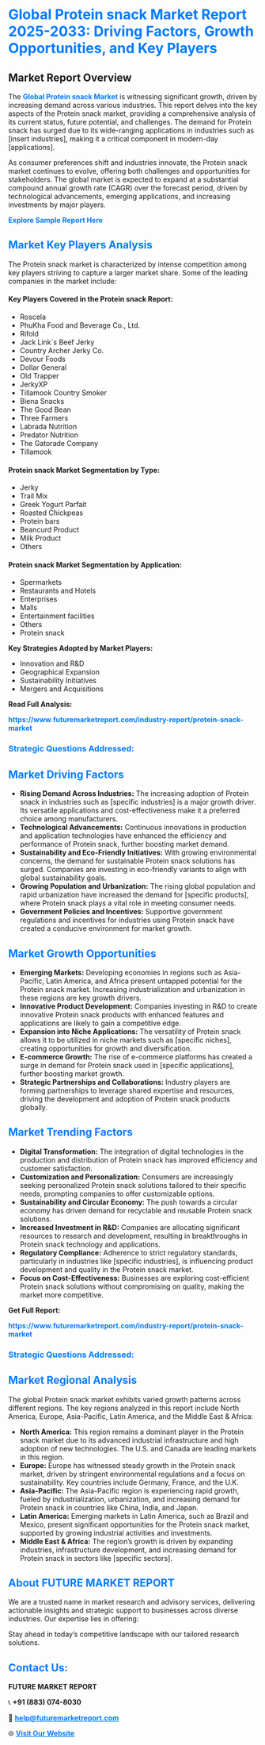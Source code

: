 <h1 style="color: #007BFF;">Global Protein snack Market Report 2025-2033: Driving Factors, Growth Opportunities, and Key Players</h1>

<section id="overview">
<h2>Market Report Overview</h2>
<p>The <a href="https://www.futuremarketreport.com/industry-report/protein-snack-market" style="color: #007BFF; text-decoration: none;"><strong>Global Protein snack Market</strong></a> is witnessing significant growth, driven by increasing demand across various industries. This report delves into the key aspects of the Protein snack market, providing a comprehensive analysis of its current status, future potential, and challenges. The demand for Protein snack has surged due to its wide-ranging applications in industries such as [insert industries], making it a critical component in modern-day [applications].</p>
<p>As consumer preferences shift and industries innovate, the Protein snack market continues to evolve, offering both challenges and opportunities for stakeholders. The global market is expected to expand at a substantial compound annual growth rate (CAGR) over the forecast period, driven by technological advancements, emerging applications, and increasing investments by major players.</p>
</section>

<section id="overview">
<p><a href="https://www.futuremarketreport.com/request-sample/reportId=112848" style="color: #007BFF; text-decoration: none;"><strong>Explore Sample Report Here</strong></a></p>
</section>

<section id="key-players">
<h2 style="color: #007BFF;">Market Key Players Analysis</h2>
<p>The Protein snack market is characterized by intense competition among key players striving to capture a larger market share. Some of the leading companies in the market include:</p>
<h4>Key Players Covered in the Protein snack Report:</h4>
<ul><li>Roscela</li><li>PhuKha Food and Beverage Co., Ltd.</li><li>Rifold</li><li>Jack Link`s Beef Jerky</li><li>Country Archer Jerky Co.</li><li>Devour Foods</li><li>Dollar General</li><li>Old Trapper</li><li>JerkyXP</li><li>Tillamook Country Smoker</li><li>Biena Snacks</li><li>The Good Bean</li><li>Three Farmers</li><li>Labrada Nutrition</li><li>Predator Nutrition</li><li>The Gatorade Company</li><li>Tillamook</li></ul>
<h4>Protein snack Market Segmentation by Type:</h4>
<ul><li>Jerky</li><li>Trail Mix</li><li>Greek Yogurt Parfait</li><li>Roasted Chickpeas</li><li>Protein bars</li><li>Beancurd Product</li><li>Milk Product</li><li>Others</li></ul>

<h4>Protein snack Market Segmentation by Application:</h4>
<ul><li>Spermarkets</li><li>Restaurants and Hotels</li><li>Enterprises</li><li>Malls</li><li>Entertainment facilities</li><li>Others</li><li>Protein snack</li></ul>
<p><strong>Key Strategies Adopted by Market Players:</strong></p>
<ul>
<li>Innovation and R&D</li>
<li>Geographical Expansion</li>
<li>Sustainability Initiatives</li>
<li>Mergers and Acquisitions</li>
</ul>
</section>

<section>
<p><strong>Read Full Analysis: </strong></p><a href="https://www.futuremarketreport.com/industry-report/protein-snack-market" style="color: #007BFF; text-decoration: none;"><strong>https://www.futuremarketreport.com/industry-report/protein-snack-market</strong></a>
<h3 style="color: #007BFF;">Strategic Questions Addressed:</h3>
</section>

<section id="driving-factors">
<h2 style="color: #007BFF;">Market Driving Factors</h2>
<ul>
<li><strong>Rising Demand Across Industries:</strong> The increasing adoption of Protein snack in industries such as [specific industries] is a major growth driver. Its versatile applications and cost-effectiveness make it a preferred choice among manufacturers.</li>
<li><strong>Technological Advancements:</strong> Continuous innovations in production and application technologies have enhanced the efficiency and performance of Protein snack, further boosting market demand.</li>
<li><strong>Sustainability and Eco-Friendly Initiatives:</strong> With growing environmental concerns, the demand for sustainable Protein snack solutions has surged. Companies are investing in eco-friendly variants to align with global sustainability goals.</li>
<li><strong>Growing Population and Urbanization:</strong> The rising global population and rapid urbanization have increased the demand for [specific products], where Protein snack plays a vital role in meeting consumer needs.</li>
<li><strong>Government Policies and Incentives:</strong> Supportive government regulations and incentives for industries using Protein snack have created a conducive environment for market growth.</li>
</ul>
</section>

<section id="growth-opportunities">
<h2 style="color: #007BFF;">Market Growth Opportunities</h2>
<ul>
<li><strong>Emerging Markets:</strong> Developing economies in regions such as Asia-Pacific, Latin America, and Africa present untapped potential for the Protein snack market. Increasing industrialization and urbanization in these regions are key growth drivers.</li>
<li><strong>Innovative Product Development:</strong> Companies investing in R&D to create innovative Protein snack products with enhanced features and applications are likely to gain a competitive edge.</li>
<li><strong>Expansion into Niche Applications:</strong> The versatility of Protein snack allows it to be utilized in niche markets such as [specific niches], creating opportunities for growth and diversification.</li>
<li><strong>E-commerce Growth:</strong> The rise of e-commerce platforms has created a surge in demand for Protein snack used in [specific applications], further boosting market growth.</li>
<li><strong>Strategic Partnerships and Collaborations:</strong> Industry players are forming partnerships to leverage shared expertise and resources, driving the development and adoption of Protein snack products globally.</li>
</ul>
</section>

<section id="trending-factors">
<h2 style="color: #007BFF;">Market Trending Factors</h2>
<ul>
<li><strong>Digital Transformation:</strong> The integration of digital technologies in the production and distribution of Protein snack has improved efficiency and customer satisfaction.</li>
<li><strong>Customization and Personalization:</strong> Consumers are increasingly seeking personalized Protein snack solutions tailored to their specific needs, prompting companies to offer customizable options.</li>
<li><strong>Sustainability and Circular Economy:</strong> The push towards a circular economy has driven demand for recyclable and reusable Protein snack solutions.</li>
<li><strong>Increased Investment in R&D:</strong> Companies are allocating significant resources to research and development, resulting in breakthroughs in Protein snack technology and applications.</li>
<li><strong>Regulatory Compliance:</strong> Adherence to strict regulatory standards, particularly in industries like [specific industries], is influencing product development and quality in the Protein snack market.</li>
<li><strong>Focus on Cost-Effectiveness:</strong> Businesses are exploring cost-efficient Protein snack solutions without compromising on quality, making the market more competitive.</li>
</ul>
</section>

<section>
<p><strong>Get Full Report: </strong></p><a href="https://www.futuremarketreport.com/industry-report/protein-snack-market" style="color: #007BFF; text-decoration: none;"><strong>https://www.futuremarketreport.com/industry-report/protein-snack-market</strong></a>
<h3 style="color: #007BFF;">Strategic Questions Addressed:</h3>
</section>


<section id="regional-analysis">
<h2 style="color: #007BFF;">Market Regional Analysis</h2>
<p>The global Protein snack market exhibits varied growth patterns across different regions. The key regions analyzed in this report include North America, Europe, Asia-Pacific, Latin America, and the Middle East & Africa:</p>
<ul>
<li><strong>North America:</strong> This region remains a dominant player in the Protein snack market due to its advanced industrial infrastructure and high adoption of new technologies. The U.S. and Canada are leading markets in this region.</li>
<li><strong>Europe:</strong> Europe has witnessed steady growth in the Protein snack market, driven by stringent environmental regulations and a focus on sustainability. Key countries include Germany, France, and the U.K.</li>
<li><strong>Asia-Pacific:</strong> The Asia-Pacific region is experiencing rapid growth, fueled by industrialization, urbanization, and increasing demand for Protein snack in countries like China, India, and Japan.</li>
<li><strong>Latin America:</strong> Emerging markets in Latin America, such as Brazil and Mexico, present significant opportunities for the Protein snack market, supported by growing industrial activities and investments.</li>
<li><strong>Middle East & Africa:</strong> The region’s growth is driven by expanding industries, infrastructure development, and increasing demand for Protein snack in sectors like [specific sectors].</li>
</ul>
</section>

<footer>
<h2 style="color: #007BFF;">About FUTURE MARKET REPORT</h2>
<p>We are a trusted name in market research and advisory services, delivering actionable insights and strategic support to businesses across diverse industries. Our expertise lies in offering:</p>

<p>Stay ahead in today’s competitive landscape with our tailored research solutions.</p>

<h2 style="color: #007BFF;">Contact Us:</h2>
<p><strong>FUTURE MARKET REPORT</strong></p>
<p>📞 <strong>+91 (883) 074-8030</strong></p>
<p>📧 <strong><a href="mailto:help@futuremarketreport.com" style="color: #007BFF;">help@futuremarketreport.com</a></strong></p>
<p>🌐 <strong><a href="https://www.futuremarketreport.com/" style="color: #007BFF;">Visit Our Website</a></strong></p>
</footer>
